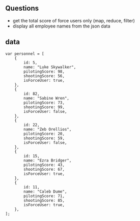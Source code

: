 ##	Questions

+	get the total score of force users only (map, reduce, filter)
+	display all employee names from the json data

## data

```
var personnel = [
    {
        id: 5,
        name: "Luke Skywalker",
        pilotingScore: 98,
        shootingScore: 56,
        isForceUser: true,
    },
    {
        id: 82,
        name: "Sabine Wren",
        pilotingScore: 73,
        shootingScore: 99,
        isForceUser: false,
    },
    {
        id: 22,
        name: "Zeb Orellios",
        pilotingScore: 20,
        shootingScore: 59,
        isForceUser: false,
    },
    {
        id: 15,
        name: "Ezra Bridger",
        pilotingScore: 43,
        shootingScore: 67,
        isForceUser: true,
    },
    {
        id: 11,
        name: "Caleb Dume",
        pilotingScore: 71,
        shootingScore: 85,
        isForceUser: true,
    },
];
```

